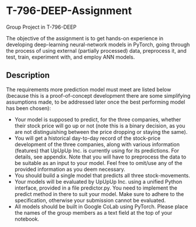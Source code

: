 # T-796-DEEP-Assignment
Group Project in T-796-DEEP

The objective of the assignment is to get hands-on experience in developing deep-learning
neural-network models in PyTorch, going through the process of using external (partially
processed) data, preprocess it, and test, train, experiment with, and employ ANN models.


## Description

The requirements more prediction model must meet are listed below (because this is a
proof-of-concept development there are some simplifying assumptions made, to be
addressed later once the best performing model has been chosen):

- Your model is supposed to predict, for the three companies, whether their stock
price will go up or not (note this is a binary decision, as you are not distinguishing
between the price dropping or staying the same).
- You will get a historical day-to-day record of the stock-price development of the
three companies, along with various information (features) that UpUpUp Inc. is
currently using for its predictions. For details, see appendix. Note that you will have
to preprocess the data to be suitable as an input to your model. Feel free to
omit/use any of the provided information as you deem necessary.
- You should build a single model that predicts all three stock-movements.
- Your models will be evaluated by UpUpUp Inc. using a unified Python interface,
provided in a file predictor.py. You need to implement the predict method in there
to suit your model. Make sure to adhere to the specification, otherwise your
submission cannot be evaluated.
- All models should be built in Google CoLab using PyTorch. Please place the names of
the group members as a text field at the top of your notebook.
